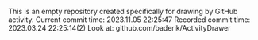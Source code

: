 This is an empty repository created specifically for drawing by GitHub activity.
Current commit time: 2023.11.05 22:25:47
Recorded commit time: 2023.03.24 22:25:14(2)
Look at: github.com/baderik/ActivityDrawer
